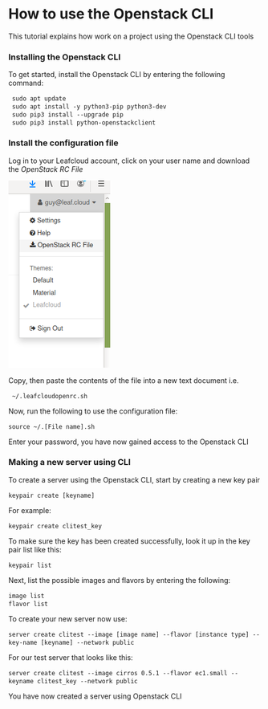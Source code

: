 # How to use the Openstack CLI

This tutorial explains how work on a project using the Openstack CLI tools 

### Installing the Openstack CLI

To get started, install the Openstack CLI by entering the following command:

``` shell
 sudo apt update
 sudo apt install -y python3-pip python3-dev
 sudo pip3 install --upgrade pip
 sudo pip3 install python-openstackclient
 ```

### Install the configuration file

Log in to your Leafcloud account, click on your user name and download the *OpenStack RC File*

![openstack-cli-1](../images/openstack-cli-1.png)

Copy, then paste the contents of the file into a new text document i.e.

``` shell
 ~/.leafcloudopenrc.sh
```

Now, run the following to use the configuration file:

``` shell
source ~/.[File name].sh
```

Enter your password, you have now gained access to the Openstack CLI 

### Making a new server using CLI

To create a server using the Openstack CLI, start by creating a new key pair

``` shell
keypair create [keyname]
```
For example:

``` shell
keypair create clitest_key
```

To make sure the key has been created successfully, look it up in the key pair list like this:

``` shell
keypair list
```

Next, list the possible images and flavors by entering the following:

``` shell
image list
flavor list
```

To create your new server now use:

``` shell
server create clitest --image [image name] --flavor [instance type] --key-name [keyname] --network public
```
For our test server that looks like this:

``` shell
server create clitest --image cirros 0.5.1 --flavor ec1.small --keyname clitest_key --network public
```

You have now created a server using Openstack CLI
